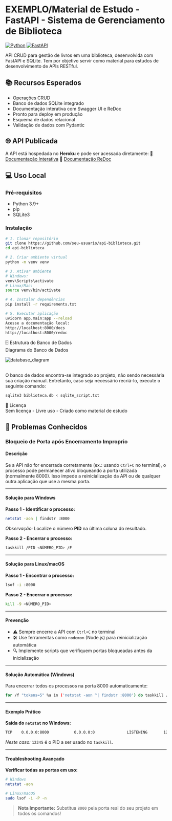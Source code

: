 # EXEMPLO/Material de Estudo - FastAPI - Sistema de Gerenciamento de Biblioteca

[![Python](https://img.shields.io/badge/Python-3.9%2B-blue)](https://www.python.org/)
[![FastAPI](https://img.shields.io/badge/FastAPI-0.68.0-green)](https://fastapi.tiangolo.com/)

API CRUD para gestão de livros em uma biblioteca, desenvolvida com FastAPI e SQLite. Tem por objetivo servir como material para estudos de desenvolvimento de APIs RESTful.

## 📚 Recursos Esperados
- Operações CRUD
- Banco de dados SQLite integrado
- Documentação interativa com Swagger UI e ReDoc
- Pronto para deploy em produção
- Esquema de dados relacional
- Validação de dados com Pydantic

## 🌐 API Publicada
A API está hospedada no **Heroku** e pode ser acessada diretamente:
🔗 [Documentação Interativa](https://api-bibliote-estudo-crud-ac46c8c9300f.herokuapp.com/docs)
🔗 [Documentação ReDoc](https://api-bibliote-estudo-crud-ac46c8c9300f.herokuapp.com/redoc)

## 💻 Uso Local

### Pré-requisitos
- Python 3.9+
- pip
- SQLite3

### Instalação
```bash
# 1. Clonar repositório
git clone https://github.com/seu-usuario/api-biblioteca.git
cd api-biblioteca

# 2. Criar ambiente virtual
python -m venv venv

# 3. Ativar ambiente
# Windows:
venv\Scripts\activate
# Linux/Mac:
source venv/bin/activate

# 4. Instalar dependências
pip install -r requirements.txt

# 5. Executar aplicação
uvicorn app.main:app --reload
Acesse a documentação local:
http://localhost:8000/docs
http://localhost:8000/redoc
```

🗄️ Estrutura do Banco de Dados
 <br>Diagrama do Banco de Dados

![database_diagram](https://github.com/user-attachments/assets/cf52434a-fd5c-410c-80ee-7c27960d2357)

<br> O banco de dados encontra-se integrado ao projeto, não sendo necessária sua criação manual. Entretanto, caso seja necessário recriá-lo, execute o seguinte comando:

```bash
sqlite3 biblioteca.db < sqlite_script.txt
```

📄 Licença
 <br>Sem licença - Livre uso - Criado como material de estudo

## 🐛 Problemas Conhecidos

### Bloqueio de Porta após Encerramento Improprio

#### Descrição
Se a API não for encerrada corretamente (ex.: usando `Ctrl+C` no terminal), o processo pode permanecer ativo bloqueando a porta utilizada (normalmente 8000). Isso impede a reinicialização da API ou de qualquer outra aplicação que use a mesma porta.

---

#### Solução para Windows
**Passo 1 - Identificar o processo:**
```bash
netstat -aon | findstr :8000
```
*Observação:* Localize o número **PID** na última coluna do resultado.

**Passo 2 - Encerrar o processo:**
```bash
taskkill /PID <NÚMERO_PID> /F
```

---

#### Solução para Linux/macOS
**Passo 1 - Encontrar o processo:**
```bash
lsof -i :8000
```

**Passo 2 - Encerrar o processo:**
```bash
kill -9 <NÚMERO_PID>
```

---

#### Prevenção
- ⚠️ Sempre encerre a API com `Ctrl+C` no terminal
- 🛠️ Use ferramentas como `nodemon` (Node.js) para reinicialização automática
- 🔍 Implemente scripts que verifiquem portas bloqueadas antes da inicialização

---

#### Solução Automática (Windows)
Para encerrar todos os processos na porta 8000 automaticamente:
```bash
for /f "tokens=5" %a in ('netstat -aon ^| findstr :8000') do taskkill /PID %a /F
```

---

#### Exemplo Prático
**Saída do `netstat` no Windows:**
```bash
TCP    0.0.0.0:8000           0.0.0.0:0              LISTENING       12345
```
*Neste caso:* `12345` é o PID a ser usado no `taskkill`.

---

#### Troubleshooting Avançado
**Verificar todas as portas em uso:**
```bash
# Windows
netstat -aon

# Linux/macOS
sudo lsof -i -P -n
```

> **Nota Importante:** Substitua `8000` pela porta real do seu projeto em todos os comandos!